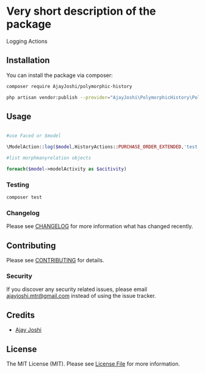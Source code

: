 # Very short description of the package

Logging Actions

## Installation

You can install the package via composer:

```bash
composer require AjayJoshi/polymorphic-history

php artisan vendor:publish --provider="AjayJoshi\PolymorphicHistory\PolymorphicHistoryServiceProvider"

```

## Usage

```php

#use Faced or $model

\ModelAction::log($model,HistoryActions::PURCHASE_ORDER_EXTENDED,'test','remark');

#list morphmanyrelation objects

foreach($model->modelActivity as $acitivity)


```

### Testing

```bash
composer test
```

### Changelog

Please see [CHANGELOG](CHANGELOG.md) for more information what has changed recently.

## Contributing

Please see [CONTRIBUTING](CONTRIBUTING.md) for details.

### Security

If you discover any security related issues, please email ajayjoshi.mtr@gmail.com instead of using the issue tracker.

## Credits

-   [Ajay Joshi](https://github.com/Ajay-Joshi-mtr)

## License

The MIT License (MIT). Please see [License File](LICENSE.md) for more information.
